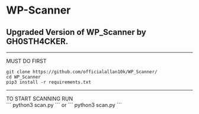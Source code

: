 # WP-Scanner
<h2>Upgraded Version of WP_Scanner by GH0STH4CKER.</h2>
<hr>

MUST DO FIRST<br>
```
git clone https://github.com/officialallan10k/WP_Scanner/
cd WP_Scanner
pip3 install -r requirements.txt
```
<hr>
TO START SCANNING RUN<br>
```
python3 scan.py <url>
```
or 
```
python3 scan.py
```
